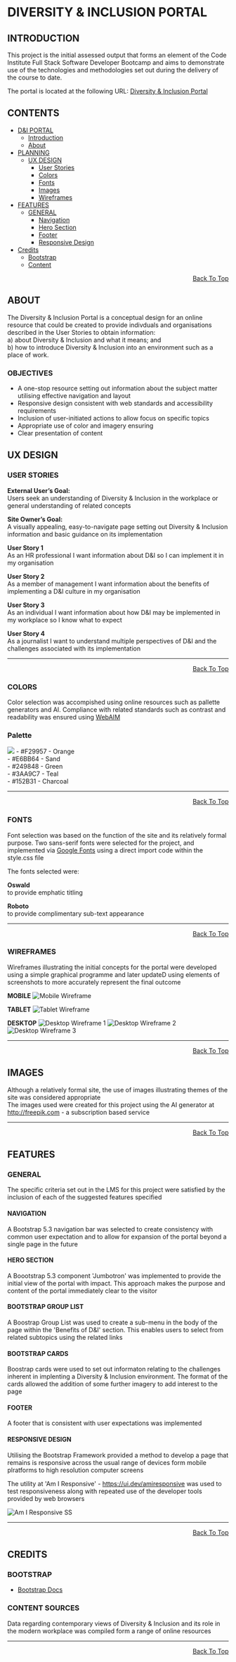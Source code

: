 <h1 id="diversity-and-inclusion-portal">DIVERSITY & INCLUSION PORTAL</h1> 

## INTRODUCTION 
This project is the initial assessed output that forms an element of the Code Institute Full Stack Software Developer Bootcamp and aims to demonstrate use of the technologies and methodologies set out during the delivery of the course to date. 

The portal is located at the following URL: <a href="https://lancesissing.github.io/diversity-inclusion/" target="_blank">Diversity & Inclusion Portal</a>

<h2 align="left" id="TOC">CONTENTS</h2>

* [D&I PORTAL](#)
  - [Introduction](#introduction)
  - [About](#about)
* [PLANNING](#)
    - [UX DESIGN](#ux-design)
      - [User Stories](#user-stories)
      - [Colors](#colors)
      - [Fonts](#fonts)
      - [Images](#images)
      - [Wireframes](#wireframes)
* [FEATURES](#features)
  - [GENERAL](#general)
    - [Navigation](#navigation)
    - [Hero Section](#hero-section)
    - [Footer](#footer)
    - [Responsive Design](#responsive-design)
* [Credits](#credits)
  - [Bootstrap](#bootstrap)
  - [Content](#content-sources)
    
<p align="right"><a href="#diversity-and-inclusion-portal">Back To Top</a></p>

## ABOUT
The Diversity & Inclusion Portal is a conceptual design for an online resource that could be created to provide indivduals and organisations described in the User Stories to obtain information:
<br>
a) about Diversity & Inclusion and what it means; and
<br>
b) how to introduce Diversity & Inclusion into an environment such as a place of work.

### OBJECTIVES
- A one-stop resource setting out information about the subject matter utilising effective navigation and layout
- Responsive design consistent with web standards and accessibility requirements
- Inclusion of user-initiated actions to allow focus on specific topics
- Appropriate use of color and imagery ensuring 
- Clear presentation of content 

## UX DESIGN 
### USER STORIES 

**External User’s Goal:** <br>
Users seek an understanding of Diversity & Inclusion in the workplace or general understanding of related concepts 

**Site Owner’s Goal:** <br> 
A visually appealing, easy-to-navigate page setting out Diversity & Inclusion information  and basic guidance on its implementation 

**User Story 1**<br>
As an HR professional I want information about D&I so I can implement it in my organisation

**User Story 2**<br>
As a member of management I want information about the benefits of implementing a D&I culture in my organisation 

**User Story 3**<br>
As an individual I want information about how D&I may be implemented in my workplace so I know what to expect 

**User Story 4**<br>
As a journalist I want to understand multiple perspectives of D&I and the challenges associated with its implementation 

<hr>
<p align="right"><a href="#diversity-and-inclusion-portal">Back To Top</a></p>

### COLORS
Color selection was accompished using online resources such as pallette generators and AI. 
Compliance with related standards such as contrast and readability was ensured using [WebAIM](https://webaim.org/resources/contrastchecker/)

### Palette
<img src="assets/images/palette-0.JPEG">
- #F29957 - Orange <br>
- #E6BB64 - Sand <br>
- #249848 - Green <br>
- #3AA9C7 - Teal <br>
- #152B31 - Charcoal <br>
<hr>
<p align="right"><a href="#diversity-and-inclusion-portal">Back To Top</a></p>

### FONTS
Font selection was based on the function of the site and its relatively formal purpose. Two sans-serif fonts were selected for the project, and implemented via [Google Fonts](https://fonts.google.com) using a direct import code within the style.css file

The fonts selected were:

<strong>Oswald</strong><br>
to provide emphatic titling

<strong>Roboto</strong><br>
to provide complimentary sub-text appearance

<hr>
<p align="right"><a href="#diversity-and-inclusion-portal">Back To Top</a></p>

### WIREFRAMES
Wireframes illustrating the initial concepts for the portal were developed using a simple graphical programme and later updateD using elements of screenshots to more accurately represent the final outcome 

**MOBILE**
![Mobile Wireframe](assets/images/mob-wfa.JPEG)

**TABLET**
![Tablet Wireframe](assets/images/tab-wf1.JPEG)

**DESKTOP**
![Desktop Wireframe 1](assets/images/pc-wf1.JPEG)
![Desktop Wireframe 2](assets/images/pc-wf2.JPEG)
![Desktop Wireframe 3](assets/images/pc-wf3.JPEG)

<hr>
<p align="right"><a href="#diversity-and-inclusion-portal">Back To Top</a></p>

## IMAGES
Although a relatively formal site, the use of images illustrating themes of the site was considered appropriate
<br> 
The images used were created for this project using the AI generator at http://freepik.com - a subscription based service 

<hr>
<p align="right"><a href="#diversity-and-inclusion-portal">Back To Top</a></p>

## FEATURES

### GENERAL

The specific criteria set out in the LMS for this project were satisfied by the inclusion of each of the suggested features specified

#### NAVIGATION 
A Bootstrap 5.3 navigation bar was selected to create consistency with common user expectation and to allow for expansion of the portal beyond a single page in the future 

#### HERO SECTION
A Boootstrap 5.3 component 'Jumbotron' was implemented to provide the initial view of the portal with impact. This approach makes the purpose and content of the portal immediately clear to the visitor  

#### BOOTSTRAP GROUP LIST
A Boostrap Group List was used to create a sub-menu in the body of the page within the 'Benefits of D&I' section. This enables users to select from related subtopics using the related links

#### BOOTSTRAP CARDS
Boostrap cards were used to set out informaton relating to the challenges inherent in implenting a Diversity & Inclusion environment. The format of the cards allowed the addition of some further imagery to add interest to the page
  

#### FOOTER
A footer that is consistent with user expectations was implemented 

#### RESPONSIVE DESIGN
Utilising the Bootstrap Framework provided a method to develop a page that remains is responsive across the usual range of devices form mobile plratforms to high resolution computer screens

The utility at 'Am I Responsive' - https://ui.dev/amiresponsive was used to test responsiveness along with repeated use of the developer tools provided by web browsers

![Am I Responsive SS](assets/images/amires.JPEG)

<hr>
<p align="right"><a href="#diversity-and-inclusion-portal">Back To Top</a></p>

## CREDITS

### BOOTSTRAP
- [Bootstrap Docs](https://getbootstrap.com/docs/5.3)

### CONTENT SOURCES
Data regarding contemporary views of Diversity & Inclusion and its role in the modern workplace was compiled form a range of online resources 

<hr>
<p align="right"><a href="#diversity-and-inclusion-portal">Back To Top</a>

